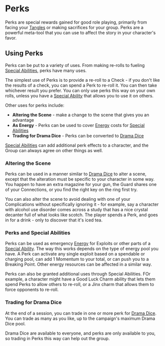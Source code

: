 # Perks

Perks are special rewards gained for good role playing, primarily from facing your [Tangles](Tangles.md) or making sacrifices for your group. Perks are a powerful meta-tool that you can use to affect the story in your character's favor.

## Using Perks

Perks can be put to a variety of uses. From making re-rolls to fueling [Special Abilities](SpecialAbilities.md), perks have many uses.

The simplest use of Perks is to provide a re-roll to a Check - if you don't like the results of a check, you can spend a Perk to re-roll it. You can then take whichever result you prefer. You can only use perks this way on your own rolls, unless you have a [Special Ability](SpecialAbilities.md) that allows you to use it on others.

Other uses for perks include:

- **Altering the Scene** - make a change to the scene that gives you an advantage
- **As Energy** - Perks can be used to cover [Energy](Energy.md) costs for [Special Abilities](SpecialAbilities.md)
- **Trading for Drama Dice** - Perks can be converted to [Drama Dice](DramaDice.md)

[Special Abilities](SpecialAbilities.md) can add additional perk effects to a character, and the Group can always agree on other things as well.

### Altering the Scene

Perks can be used in a manner similar to [Drama Dice](DramaDice.md) to alter a scene, except that the alteration must be specific to your character in some way. You happen to have an extra magazine for your gun, the Guard shares one of your Connections, or you find the right key on the ring first try.

You can also alter the scene to avoid dealing with one of your Complications without specifically ignoring it - for example, say a character with alcohol use disorder comes across a study that has a nice crystal decanter full of what looks like scotch. The player spends a Perk, and goes in for a drink - only to discover that it's iced tea.

### Perks and Special Abilities

Perks can be used as emergency [Energy](Energy.md) for Exploits or other parts of a [Special Ability](SpecialAbilities.md). The way this works depends on the type of energy pool you have. A Perk can activate any single exploit based on a spendable or charging pool, can add 1 Momentum to your total, or can push you to a Breaking Point. Other energy resources can be affected in a similar way.

Perks can also be granted additional uses through Special Abilities. FOr example, a character might have a Good Luck Charm ability that lets them spend Perks to allow others to re-roll, or a Jinx charm that allows them to force opponents to re-roll.

### Trading for Drama Dice

At the end of a session, you can trade in one or more perk for [Drama Dice](DramaDice.md). You can trade as many as you like, up to the campaign's maximum Drama Dice pool.

Drama Dice are available to everyone, and perks are only available to you, so trading in Perks this way can help out the group.

